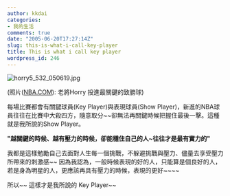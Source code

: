 ```yaml
---
author: kkdai
categories:
- 我的生活
comments: true
date: "2005-06-20T17:27:14Z"
slug: this-is-what-i-call-key-player
title: This is what i call key player
wordpress_id: 246
---
```


![horry5_532_050619.jpg](http://www.evanlin.com/blog/archives/20050620/horry5_532_050619.jpg)

(照片([NBA.COM](http://www.nba.com/)): 老將Horry 投進最關鍵的致勝球)

每場比賽都會有關鍵球員(Key Player)與表現球員(Show Player)，新進的NBA球員往往在比賽中大殺四方，隨意取分~~卻無法再關鍵時候把握住最後一擊。這種就是我所說的Show Player。

**"越關鍵的時候、越有壓力的時候，卻能穩住自己的人~往往才是最有實力的"**

我都是這樣勉勵自己去面對人生每一個挑戰，不躲避挑戰與壓力、儘量去享受壓力所帶來的刺激感~~ 因為我認為，一般時候表現的好的人，只能算是個良好的人，若是身為明星的人，更應該再具有壓力的時候，表現的更好~~~~

所以~~  這樣才是我所說的 Key Player~~
